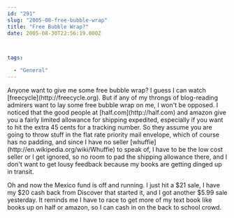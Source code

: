 ```yaml
---
id: "291"
slug: "2005-08-free-bubble-wrap"
title: "Free Bubble Wrap?"
date: 2005-08-30T22:56:19.000Z



tags:

  - "General"
---
```

<div class="sqs-html-content">
  <p>Anyone want to give me some free bubble wrap?  I guess I can watch [freecycle](http://freecycle.org).  But if any of my throngs of blog-reading admirers want to lay some free bubble wrap on me, I won't be opposed.  I noticed that the good people at [half.com](http://half.com) and amazon give you a fairly limited allowance for shipping expedited, especially if you want to hit the extra 45 cents for a tracking number.
So they assume you are going to throw stuff in the flat rate priority mail envelope, which of course has no padding, and since I have no seller [whuffie](http://en.wikipedia.org/wiki/Whuffie) to speak of, I have to be the low cost seller or I get ignored, so no room to pad the shipping allowance there, and I don't want to get lousy feedback because my books are getting dinged up in transit.</p>
<p>Oh and now the Mexico fund is off and running.  I just hit a $21 sale, I have my $20 cash back from Discover that started it, and I got another $5.99 sale yesterday.  It reminds me I have to race to get more of my text book like books up on half or amazon, so I can cash in on the back to school crowd.</p>
</div>
